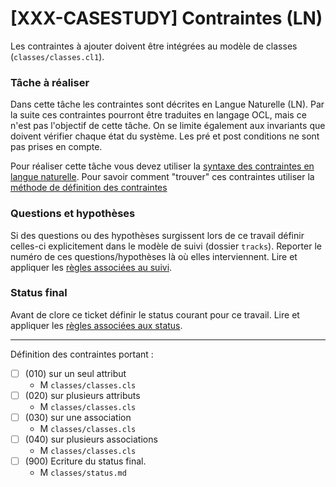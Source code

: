 [XXX-CASESTUDY] Contraintes (LN)
===========================================================

Les contraintes à ajouter doivent être intégrées au modèle de classes 
(``classes/classes.cl1``).

### Tâche à réaliser

Dans cette tâche les contraintes sont décrites en Langue Naturelle (LN).
Par la suite ces contraintes pourront être traduites en langage OCL,
mais ce n'est pas l'objectif de cette tâche. 
On se limite également aux invariants que doivent vérifier chaque état
du système. Les pré et post conditions ne sont pas prises en compte.

Pour réaliser cette tâche vous devez utiliser la 
[syntaxe des contraintes en langue naturelle](https://modelscript.readthedocs.io/en/latest/scripts/classes1/index.html#natural-language-constraints).
Pour savoir comment "trouver" ces contraintes utiliser la 
[méthode de définition des contraintes](https://modelscript.readthedocs.io/en/latest/scripts/classes1/index.html#method)

### Questions et hypothèses

Si des questions ou des hypothèses surgissent lors de ce travail
définir celles-ci explicitement dans le modèle de suivi
(dossier ``tracks``). Reporter le numéro de ces questions/hypothèses
là où elles interviennent. Lire et appliquer les [règles associées au suivi](https://modelscript.readthedocs.io/en/latest/scripts/tracks/index.html#rules). 
 
### Status final

Avant de clore ce ticket définir le status courant pour ce travail. Lire et appliquer les [règles associées aux status](https://modelscript.readthedocs.io/en/latest/methods/status.html#rules).
________

Définition des contraintes portant :
- [ ] (010) sur un seul attribut
    - M ``classes/classes.cls``
- [ ] (020) sur plusieurs attributs
    - M ``classes/classes.cls``
- [ ] (030) sur une association
    - M ``classes/classes.cls``
- [ ] (040) sur plusieurs associations
    - M ``classes/classes.cls``
- [ ] (900) Ecriture du status final.
    - M ``classes/status.md``
